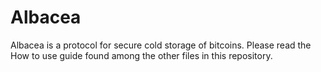 # Albacea
Albacea is a protocol for secure cold storage of bitcoins. Please read the How to use guide found among the other files in this repository. 


